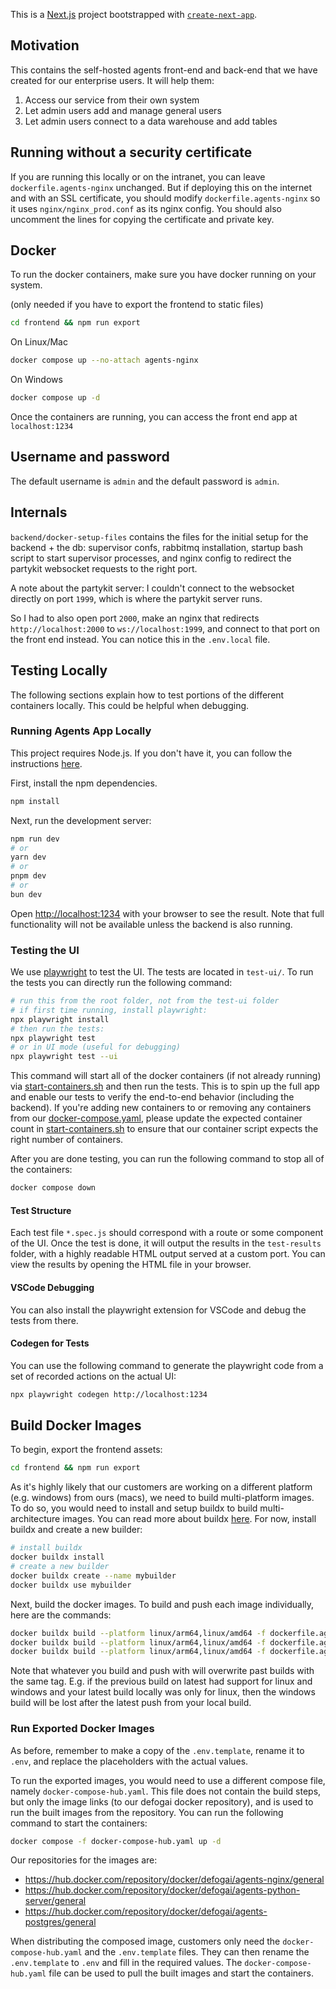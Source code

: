 This is a [Next.js](https://nextjs.org/) project bootstrapped with [`create-next-app`](https://github.com/vercel/next.js/tree/canary/packages/create-next-app).

## Motivation

This contains the self-hosted agents front-end and back-end that we have created for our enterprise users. It will help them:

1. Access our service from their own system
2. Let admin users add and manage general users
3. Let admin users connect to a data warehouse and add tables

## Running without a security certificate

If you are running this locally or on the intranet, you can leave `dockerfile.agents-nginx` unchanged. But if deploying this on the internet and with an SSL certificate, you should modify `dockerfile.agents-nginx` so it uses `nginx/nginx_prod.conf` as its nginx config. You should also uncomment the lines for copying the certificate and private key.

## Docker

To run the docker containers, make sure you have docker running on your system.

(only needed if you have to export the frontend to static files)

```bash
cd frontend && npm run export
```

On Linux/Mac

```bash
docker compose up --no-attach agents-nginx
```

On Windows

```bash
docker compose up -d
```

Once the containers are running, you can access the front end app at `localhost:1234`

## Username and password

The default username is `admin` and the default password is `admin`.

## Internals

`backend/docker-setup-files` contains the files for the initial setup for the backend + the db: supervisor confs, rabbitmq installation, startup bash script to start supervisor processes, and nginx config to redirect the partykit websocket requests to the right port.

A note about the partykit server: I couldn't connect to the websocket directly on port `1999`, which is where the partykit server runs.

So I had to also open port `2000`, make an nginx that redirects `http://localhost:2000` to `ws://localhost:1999`, and connect to that port on the front end instead. You can notice this in the `.env.local` file.

## Testing Locally

The following sections explain how to test portions of the different containers locally. This could be helpful when debugging.

### Running Agents App Locally

This project requires Node.js. If you don't have it, you can follow the instructions [here](https://docs.npmjs.com/downloading-and-installing-node-js-and-npm#using-a-node-installer-to-install-nodejs-and-npm).

First, install the npm dependencies.

```bash
npm install
```

Next, run the development server:

```bash
npm run dev
# or
yarn dev
# or
pnpm dev
# or
bun dev
```

Open [http://localhost:1234](http://localhost:1234) with your browser to see the result. Note that full functionality will not be available unless the backend is also running.

### Testing the UI

We use [playwright](https://playwright.dev/) to test the UI. The tests are located in `test-ui/`. To run the tests you can directly run the following command:

```bash
# run this from the root folder, not from the test-ui folder
# if first time running, install playwright:
npx playwright install
# then run the tests:
npx playwright test
# or in UI mode (useful for debugging)
npx playwright test --ui
```

This command will start all of the docker containers (if not already running) via [start-containers.sh](test-ui/start-containers.sh) and then run the tests. This is to spin up the full app and enable our tests to verify the end-to-end behavior (including the backend). If you're adding new containers to or removing any containers from our [docker-compose.yaml](docker-compose.yaml), please update the expected container count in [start-containers.sh](test-ui/start-containers.sh) to ensure that our container script expects the right number of containers.

After you are done testing, you can run the following command to stop all of the containers:

```bash
docker compose down
```

#### Test Structure

Each test file `*.spec.js` should correspond with a route or some component of the UI. Once the test is done, it will output the results in the `test-results` folder, with a highly readable HTML output served at a custom port. You can view the results by opening the HTML file in your browser.

#### VSCode Debugging

You can also install the playwright extension for VSCode and debug the tests from there.

#### Codegen for Tests

You can use the following command to generate the playwright code from a set of recorded actions on the actual UI:

```sh
npx playwright codegen http://localhost:1234
```

## Build Docker Images

To begin, export the frontend assets:

```bash
cd frontend && npm run export
```

As it's highly likely that our customers are working on a different platform (e.g. windows) from ours (macs), we need to build multi-platform images. To do so, you would need to install and setup buildx to build multi-architecture images. You can read more about buildx [here](https://docs.docker.com/buildx/working-with-buildx/). For now, install buildx and create a new builder:

```bash
# install buildx
docker buildx install
# create a new builder
docker buildx create --name mybuilder
docker buildx use mybuilder
```

Next, build the docker images. To build and push each image individually, here are the commands:

```bash
docker buildx build --platform linux/arm64,linux/amd64 -f dockerfile.agents-postgres -t defogai/agents-postgres:latest --push .
docker buildx build --platform linux/arm64,linux/amd64 -f dockerfile.agents-python-server-export -t defogai/agents-python-server:latest --push .
docker buildx build --platform linux/arm64,linux/amd64 -f dockerfile.agents-nginx -t defogai/agents-nginx:latest --push .
```

Note that whatever you build and push with will overwrite past builds with the same tag. E.g. if the previous build on latest had support for linux and windows and your latest build locally was only for linux, then the windows build will be lost after the latest push from your local build.

### Run Exported Docker Images

As before, remember to make a copy of the `.env.template`, rename it to `.env`, and replace the placeholders with the actual values.

To run the exported images, you would need to use a different compose file, namely `docker-compose-hub.yaml`. This file does not contain the build steps, but only the image links (to our defogai docker repository), and is used to run the built images from the repository. You can run the following command to start the containers:

```bash
docker compose -f docker-compose-hub.yaml up -d
```

Our repositories for the images are:

- https://hub.docker.com/repository/docker/defogai/agents-nginx/general
- https://hub.docker.com/repository/docker/defogai/agents-python-server/general
- https://hub.docker.com/repository/docker/defogai/agents-postgres/general

When distributing the composed image, customers only need the `docker-compose-hub.yaml` and the `.env.template` files. They can then rename the `.env.template` to `.env` and fill in the required values. The `docker-compose-hub.yaml` file can be used to pull the built images and start the containers.
